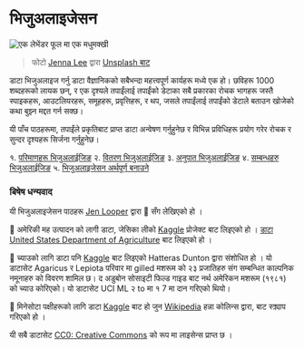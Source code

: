 # भिजुअलाइजेसन  

![एक लेभेंडर फूल मा एक मधुमक्खी](./images/bee.jpg)
> फोटो <a href="https://unsplash.com/@jenna2980?utm_source=unsplash&utm_medium=referral&utm_content=creditCopyText">Jenna Lee</a> द्वारा <a href="https://unsplash.com/s/photos/bees-in-a-meadow?utm_source=unsplash&utm_medium=referral&utm_content=creditCopyText">Unsplash बाट </a>

डाटा भिजुअलाइज गर्नु डाटा वैज्ञानिकको सबैभन्दा महत्त्वपूर्ण कार्यहरू मध्ये एक हो। छविहरू 1000 शब्दहरूको लायक छन्, र एक दृश्यले तपाईंलाई तपाईंको डेटाका सबै प्रकारका रोचक भागहरू  जस्तै स्पाइकहरू, आउटलियरहरू, समूहहरू, प्रवृत्तिहरू, र थप, जसले तपाईंलाई तपाईंको डेटाले बताउन खोजेको कथा बुझ्न मद्दत गर्न सक्छ।

यी पाँच पाठहरूमा, तपाईंले प्रकृतिबाट प्राप्त डाटा अन्वेषण गर्नुहुनेछ र विभिन्न प्रविधिहरू प्रयोग गरेर रोचक र सुन्दर दृश्यहरू सिर्जना गर्नुहुनेछ।

१. [परिमाणहरू भिजुअलाईजिङ](09-visualization-quantities/README.md)
२. [वितरण भिजुअलाईजिङ](10-visualization-distributions/README.md)
३. [अनुपात भिजुअलाईजिङ](11-visualization-proportions/README.md)
४. [सम्बन्धहरु भिजुअलाईजिङ](12-visualization-relationships/README.md)
५. [भिजुअलाइजेसन अर्थपूर्ण बनाउने](Dangerous%20Liaisons%20data%20visualization%20project.md)

### बिषेष धन्यवाद

यी भिजुअलाइजेसन पाठहरू [Jen Looper](https://twitter.com/jenlooper) द्वारा 🌸 सँग लेखिएको हो ।

🍯 अमेरिकी मह उत्पादन को लागी डाटा, जेसिका लीको [Kaggle](https://www.kaggle.com/jessicali9530/honey-production) प्रोजेक्ट बाट लिइएको हो । [डाटा](https://usda.library.cornell.edu/concern/publications/rn301137d) [United States Department of Agriculture](https://www.nass.usda.gov/About_NASS/index.php) बाट लिइएको हो ।

🍄 च्याउको लागि डाटा पनि [Kaggle](https://www.kaggle.com/hatterasdunton/mushroom-classification-updated-dataset) बाट लिइएको Hatteras Dunton द्वारा संशोधित हो । यो डाटासेट Agaricus र Lepiota परिवार मा gilled मशरूम को २३ प्रजातिहरु संग सम्बन्धित काल्पनिक नमूनाहरु को विवरण शामिल छ। द अडुबोन सोसाइटी फिल्ड गाइड बाट नर्थ अमेरिकन मशरूम (१९८१) को च्याउ कोरिएको। यो डाटासेट UCI ML २ to मा १ 7 मा दान गरिएको थियो।

🦆 मिनेसोटा पक्षीहरूको लागि डाटा [Kaggle](https://www.kaggle.com/hannahcollins/minnesota-birds) बाट हो जुन [Wikipedia](https://en.wikipedia.org/wiki/List_of_birds_of_Minnesota) हन्ना कोलिन्स द्वारा, बाट स्क्र्याप गरिएको हो ।

यी सबै डाटासेट [CC0: Creative Commons](https://creativecommons.org/publicdomain/zero/1.0/) को रूप मा लाइसेन्स प्राप्त छ । 
